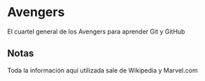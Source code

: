 # Avengers

El cuartel general de los Avengers para aprender Git y GitHub

## Notas
Toda la información aquí utilizada sale de Wikipedia y Marvel.com
